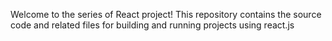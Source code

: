 Welcome to the series of React project! This repository contains the source code and related files for building and running projects using react.js

